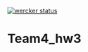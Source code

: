 [![wercker status](https://app.wercker.com/status/d3ae7543e67681e0dd9afcd7557a4fef/m "wercker status")](https://app.wercker.com/project/bykey/d3ae7543e67681e0dd9afcd7557a4fef)

# Team4_hw3
